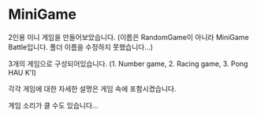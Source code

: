 # MiniGame
2인용 미니 게임을 만들어보았습니다. (이름은 RandomGame이 아니라 MiniGame Battle입니다. 폴더 이름을 수정하지 못했습니다...)

3개의 게임으로 구성되어있습니다. (1. Number game, 2. Racing game, 3. Pong HAU K'I)  

각각 게임에 대한 자세한 설명은 게임 속에 포함시켰습니다. 

게임 소리가 클 수도 있습니다...
